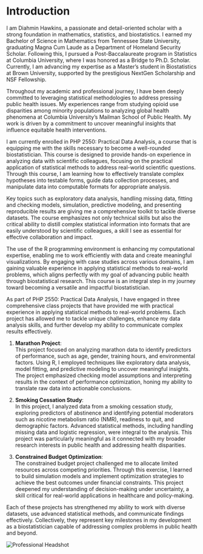 # Introduction

I am Diahmin Hawkins, a passionate and detail-oriented scholar with a strong foundation in mathematics, statistics, and biostatistics. I earned my Bachelor of Science in Mathematics from Tennessee State University, graduating Magna Cum Laude as a Department of Homeland Security Scholar. Following this, I pursued a Post-Baccalaureate program in Statistics at Columbia University, where I was honored as a Bridge to Ph.D. Scholar. Currently, I am advancing my expertise as a Master’s student in Biostatistics at Brown University, supported by the prestigious NextGen Scholarship and NSF Fellowship.

Throughout my academic and professional journey, I have been deeply committed to leveraging statistical methodologies to address pressing public health issues. My experiences range from studying opioid use disparities among minority populations to analyzing global health phenomena at Columbia University’s Mailman School of Public Health. My work is driven by a commitment to uncover meaningful insights that influence equitable health interventions.

I am currently enrolled in PHP 2550: Practical Data Analysis, a course that is equipping me with the skills necessary to become a well-rounded biostatistician. This course is designed to provide hands-on experience in analyzing data with scientific colleagues, focusing on the practical application of statistical methods to address real-world scientific questions. Through this course, I am learning how to effectively translate complex hypotheses into testable forms, guide data collection processes, and manipulate data into computable formats for appropriate analysis.

Key topics such as exploratory data analysis, handling missing data, fitting and checking models, simulation, predictive modeling, and presenting reproducible results are giving me a comprehensive toolkit to tackle diverse datasets. The course emphasizes not only technical skills but also the critical ability to distill complex statistical information into formats that are easily understood by scientific colleagues, a skill I see as essential for effective collaboration and impact.

The use of the R programming environment is enhancing my computational expertise, enabling me to work efficiently with data and create meaningful visualizations. By engaging with case studies across various domains, I am gaining valuable experience in applying statistical methods to real-world problems, which aligns perfectly with my goal of advancing public health through biostatistical research. This course is an integral step in my journey toward becoming a versatile and impactful biostatistician.


As part of PHP 2550: Practical Data Analysis, I have engaged in three comprehensive class projects that have provided me with practical experience in applying statistical methods to real-world problems. Each project has allowed me to tackle unique challenges, enhance my data analysis skills, and further develop my ability to communicate complex results effectively.

1. **Marathon Project**:  
   This project focused on analyzing marathon data to identify predictors of performance, such as age, gender, training hours, and environmental factors. Using R, I employed techniques like exploratory data analysis, model fitting, and predictive modeling to uncover meaningful insights. The project emphasized checking model assumptions and interpreting results in the context of performance optimization, honing my ability to translate raw data into actionable conclusions.

2. **Smoking Cessation Study**:  
   In this project, I analyzed data from a smoking cessation study, exploring predictors of abstinence and identifying potential moderators such as nicotine metabolism ratio (NMR), readiness to quit, and demographic factors. Advanced statistical methods, including handling missing data and logistic regression, were integral to the analysis. This project was particularly meaningful as it connected with my broader research interests in public health and addressing health disparities.

3. **Constrained Budget Optimization**:  
   The constrained budget project challenged me to allocate limited resources across competing priorities. Through this exercise, I learned to build simulation models and implement optimization strategies to achieve the best outcomes under financial constraints. This project deepened my understanding of decision-making under uncertainty, a skill critical for real-world applications in healthcare and policy-making.

Each of these projects has strengthened my ability to work with diverse datasets, use advanced statistical methods, and communicate findings effectively. Collectively, they represent key milestones in my development as a biostatistician capable of addressing complex problems in public health and beyond.





![Professional Headshot](https://github.com/user-attachments/assets/68bd6eb1-4810-4f60-ad7f-d6558da60d4b)
